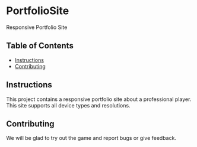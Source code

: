 # PortfolioSite
Responsive Portfolio Site

## Table of Contents

* [Instructions](#instructions)
* [Contributing](#contributing)

## Instructions

This project contains a responsive portfolio site about a professional player. 
This site supports all device types and resolutions.


## Contributing

We will be glad to try out the game and report bugs or give feedback. 
